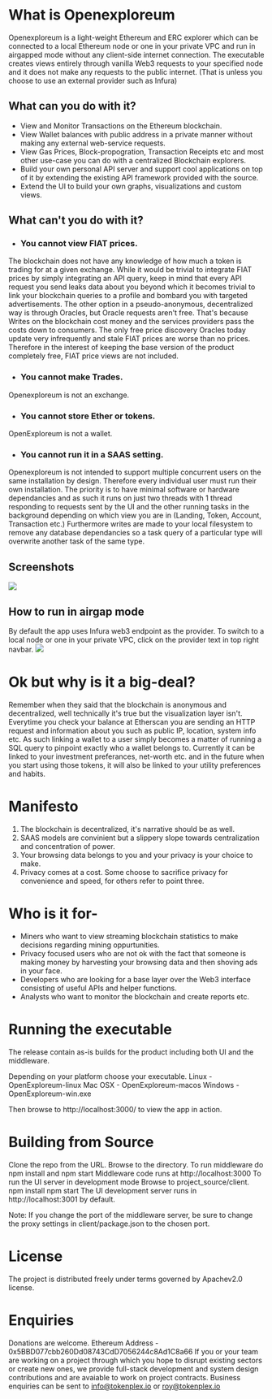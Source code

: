 # What is Openexploreum
Openexploreum is a light-weight Ethereum and ERC explorer which can be connected to a local Ethereum node or one in your private VPC 
and run in airgapped mode without any client-side internet connection.
The executable creates views entirely through vanilla Web3 requests to your specified node and it does not make any requests to the public internet. (That is unless you choose to use an external provider such as Infura)

## What can you do with it?
- View and Monitor Transactions on the Ethereum blockchain.
- View Wallet balances with public address in a private manner without making any external web-service requests.
- View Gas Prices, Block-propogration, Transaction Receipts etc and most other use-case you can do with a centralized Blockchain explorers.
- Build your own personal API server and support cool applications on top of it by extending the existing API framework provided with the source.
- Extend the UI to build your own graphs, visualizations and custom views.

## What can't you do with it?
- ### You cannot view FIAT prices. 
The blockchain does not have any knowledge of how much a token is trading for at a given exchange. While it would be trivial to integrate FIAT prices by simply integrating an API query, keep in mind that every API request you send leaks data about you
beyond which it becomes trivial to link your blockchain queries to a profile and bombard you with targeted advertisements.
The other option in a pseudo-anonymous, decentralized way is through Oracles, but Oracle requests aren't free. That's because Writes on the blockchain cost money and the services providers pass the costs down to consumers. The only free price discovery Oracles today update very infrequently and stale FIAT prices are worse than no prices. Therefore in the interest of keeping the base version of the product completely free, FIAT price views are not included.

- ### You cannot make Trades.
Openexploreum is not an exchange.

- ### You cannot store Ether or tokens.
OpenExploreum is not a wallet.

- ### You cannot run it in a SAAS setting. 
Openexploreum is not intended to support multiple concurrent users on the same installation by design. Therefore every individual user must run their own installation.
The priority is to have minimal software or hardware dependancies and as such it runs on just two threads with 1 thread responding to requests sent by the UI and the other running tasks in the background depending on which view you are in (Landing, Token, Account, Transaction etc.) 
Furthermore writes are made to your local filesystem to remove any database dependancies so a task query of a particular type will overwrite another task of the same type.

## Screenshots

![](https://lh4.googleusercontent.com/BlouO4kgM91m4Os6ZKoSfZhX7YZOx5EMUSQPld0DJ-XRfD8z3vH36bq21PLp09fCzj7-mOSdGTH3HQ=w1440-h715)

## How to run in airgap mode
By default the app uses Infura web3 endpoint as the provider.
To switch to a local node or one in your private VPC, click on the provider text in top right navbar.
![](https://lh4.googleusercontent.com/4LWcivSxu4EBfnaAUWIqRLAHg0QGhvKfe6LBkHnt-OUkZDSLexzw0pCphqdUG_v8XEGCoEk6lvC51g=w1440-h715)

# Ok but why is it a big-deal?
Remember when they said that the blockchain is anonymous and decentralized, well technically it's true but the visualization layer isn't. Everytime you check your balance at Etherscan you are sending an HTTP request and information about you such as public IP, location, system info etc.
As such linking a wallet to a user simply becomes a matter of running a SQL query to pinpoint exactly who a wallet belongs to.
Currently it can be linked to your investment preferances, net-worth etc. and in the future when you start using those tokens, it will also be linked to your utility preferences and habits.

# Manifesto

1. The blockchain is decentralized, it's narrative should be as well.
2. SAAS models are convinient but a slippery slope towards centralization and concentration of power.
3. Your browsing data belongs to you and your privacy is your choice to make.
4. Privacy comes at a cost. Some choose to sacrifice privacy for convenience and speed, for others refer to point three.

# Who is it for-
- Miners who want to view streaming blockchain statistics to make decisions regarding mining oppurtunities.
- Privacy focused users who are not ok with the fact that someone is making money by harvesting your browsing data and then shoving ads in your face.
- Developers who are looking for a base layer over the Web3 interface consisting of useful APIs and helper functions.
- Analysts who want to monitor the blockchain and create reports etc.

# Running the executable
The release contain as-is builds for the product including both UI and the middleware.

Depending on your platform choose your executable.
Linux - OpenExploreum-linux
Mac OSX - OpenExploreum-macos
Windows - OpenExploreum-win.exe

Then browse to http://localhost:3000/ to view the app in action.

# Building from Source
Clone the repo from the URL.
Browse to the directory.
To run middleware do npm install and npm start
Middleware code runs at http://localhost:3000
To run the UI server in development mode 
Browse to project_source/client.
npm install 
npm start
The UI development server runs in http://localhost:3001 by default.

Note: If you change the port of the middleware server, be sure to change the proxy settings in client/package.json to the chosen port.

# License
The project is distributed freely under terms governed by Apachev2.0 license.

# Enquiries
Donations are welcome. Ethereum Address - 0x5BBD077cbb260Dd08743CdD7056244c8Ad1C8a66
If you or your team are working on a project through which you hope to disrupt existing sectors or create new ones, we provide full-stack development and system design contributions and are avaiable to work on project contracts.
Business enquiries can be sent to info@tokenplex.io or roy@tokenplex.io

